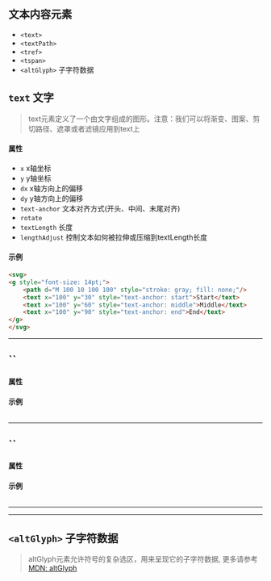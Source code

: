 ## 文本内容元素
- `<text>`
- `<textPath>` 
- `<tref>`
- `<tspan>`
- `<altGlyph>` 子字符数据


## `text` 文字
>text元素定义了一个由文字组成的图形。注意：我们可以将渐变、图案、剪切路径、遮罩或者滤镜应用到text上

#### 属性
- `x` x轴坐标
- `y` y轴坐标
- `dx` x轴方向上的偏移
- `dy` y轴方向上的偏移
- `text-anchor` 文本对齐方式(开头、中间、末尾对齐)
- `rotate` 
- `textLength` 长度
- `lengthAdjust` 控制文本如何被拉伸或压缩到textLength长度

#### 示例
````html
<svg>
<g style="font-size: 14pt;">
    <path d="M 100 10 100 100" style="stroke: gray; fill: none;"/>
    <text x="100" y="30" style="text-anchor: start">Start</text>
    <text x="100" y="60" style="text-anchor: middle">Middle</text>
    <text x="100" y="90" style="text-anchor: end">End</text>
</g>
</svg>
````

---

## ``
>

#### 属性

#### 示例
````html
````

---

## ``
>

#### 属性

#### 示例
````html
````

---


---

## `<altGlyph>` 子字符数据
>altGlyph元素允许符号的复杂选区，用来呈现它的子字符数据, 更多请参考[MDN: altGlyph](https://developer.mozilla.org/zh-CN/docs/Web/SVG/Element/altGlyph)

